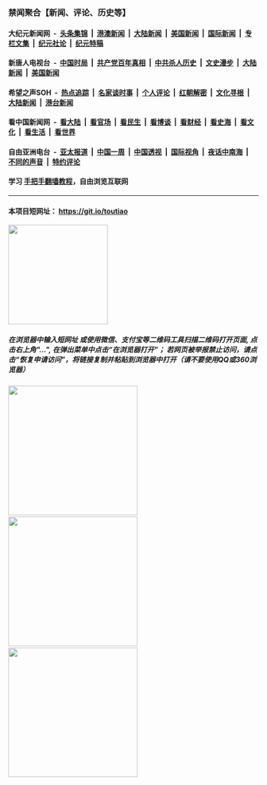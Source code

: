 ### 禁闻聚合【新闻、评论、历史等】

#### 大纪元新闻网 &nbsp;-&nbsp; [头条集锦](indexes/E头条集锦.md?t=02250902) &nbsp;|&nbsp; [港澳新闻](indexes/E港澳新闻.md?t=02250902)  &nbsp;|&nbsp; [大陆新闻](indexes/E大陆新闻.md?t=02250902) &nbsp;|&nbsp; [美国新闻](indexes/E美国新闻.md?t=02250902) &nbsp;|&nbsp; [国际新闻](indexes/E国际新闻.md?t=02250902) &nbsp;|&nbsp; [专栏文集](indexes/E专栏文集.md?t=02250902) &nbsp;|&nbsp; [纪元社论](indexes/E纪元社论.md?t=02250902) &nbsp;|&nbsp; [纪元特稿](indexes/E纪元特稿.md?t=02250902) 

#### 新唐人电视台 &nbsp;-&nbsp; [中国时局](indexes/N中国时局.md?t=02250902) &nbsp;|&nbsp; [共产党百年真相](indexes/N共产党百年真相.md?t=02250902) &nbsp;|&nbsp; [中共杀人历史](indexes/N中共杀人历史.md?t=02250902) &nbsp;|&nbsp; [文史漫步](indexes/N文史漫步.md?t=02250902) &nbsp;|&nbsp; [大陆新闻](indexes/N大陆新闻.md?t=02250902) &nbsp;|&nbsp; [美国新闻](indexes/N美国新闻.md?t=02250902)

#### 希望之声SOH &nbsp;-&nbsp; [热点追踪](indexes/H热点追踪.md?t=02250902) &nbsp;|&nbsp; [名家谈时事](indexes/H名家谈时事.md?t=02250902) &nbsp;|&nbsp; [个人评论](indexes/H个人评论.md?t=02250902)  &nbsp;|&nbsp; [红朝解密](indexes/H红朝解密.md?t=02250902) &nbsp;|&nbsp; [文化寻根](indexes/H文化寻根.md?t=02250902) &nbsp;|&nbsp; [大陆新闻](indexes/H大陆新闻.md?t=02250902) &nbsp;|&nbsp; [港台新闻](indexes/H港台新闻.md?t=02250902)

#### 看中国新闻网 &nbsp;-&nbsp; [看大陆](indexes/S看大陆.md?t=02250902) &nbsp;|&nbsp; [看官场](indexes/S看官场.md?t=02250902) &nbsp;|&nbsp; [看民生](indexes/S看民生.md?t=02250902)  &nbsp;|&nbsp; [看博谈](indexes/S看博谈.md?t=02250902) &nbsp;|&nbsp; [看财经](indexes/S看财经.md?t=02250902) &nbsp;|&nbsp; [看史海](indexes/S看史海.md?t=02250902) &nbsp;|&nbsp; [看文化](indexes/S看文化.md?t=02250902) &nbsp;|&nbsp; [看生活](indexes/S看生活.md?t=02250902) &nbsp;|&nbsp; [看世界](indexes/S看世界.md?t=02250902)

#### 自由亚洲电台 &nbsp;-&nbsp; [亚太报道](indexes/R亚太报道.md?t=02250902) &nbsp;|&nbsp; [中国一周](indexes/R中国一周.md?t=02250902) &nbsp;|&nbsp; [中国透视](indexes/R中国透视.md?t=02250902)  &nbsp;|&nbsp; [国际视角](indexes/R国际视角.md?t=02250902) &nbsp;|&nbsp; [夜话中南海](indexes/R夜话中南海.md?t=02250902) &nbsp;|&nbsp; [不同的声音](indexes/R不同的声音.md?t=02250902) &nbsp;|&nbsp; [特约评论](indexes/R特约评论.md?t=02250902)

#### 学习 [手把手翻墙教程](https://github.com/gfw-breaker/guides/wiki)，自由浏览互联网

----

#### 本项目短网址： https://git.io/toutiao
<img src="https://raw.githubusercontent.com/gfw-breaker/banned-news/master/scripts/img/qr.png" width="200px"/>  

##### 在浏览器中输入短网址 或使用微信、支付宝等二维码工具扫描二维码打开页面, 点击右上角"...", 在弹出菜单中点击“在浏览器打开”； 若网页被举报禁止访问，请点击“恢复申请访问”，将链接复制并粘贴到浏览器中打开（请不要使用QQ或360浏览器）

<img src="https://raw.githubusercontent.com/gfw-breaker/banned-news/master/scripts/img/1.png" width="260px"/> &nbsp; <img src="https://raw.githubusercontent.com/gfw-breaker/banned-news/master/scripts/img/2.png" width="260px"/> &nbsp; <img src="https://raw.githubusercontent.com/gfw-breaker/banned-news/master/scripts/img/3.png" width="260px"/>
